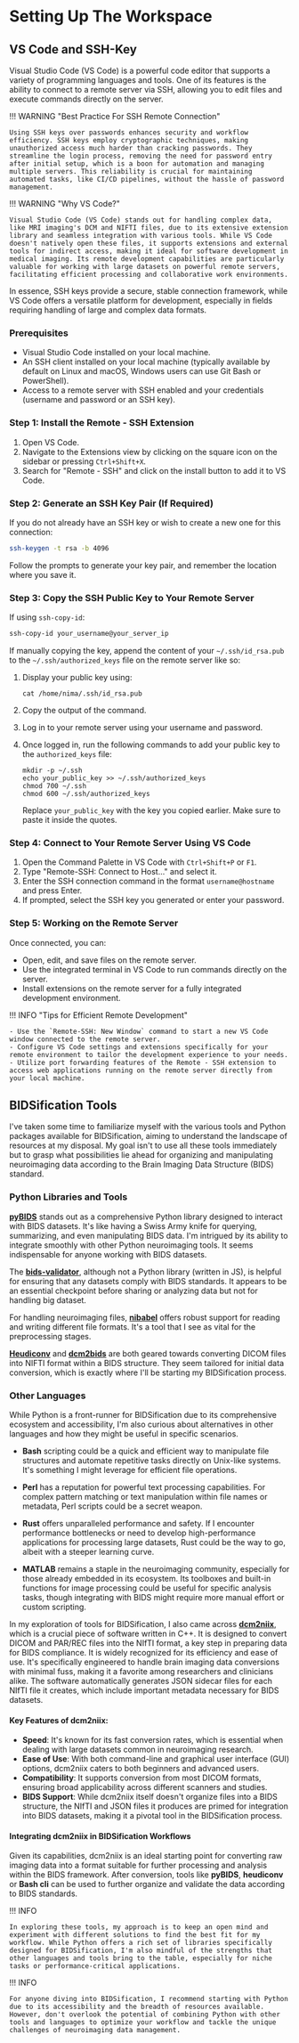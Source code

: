 # Setting Up The Workspace

## VS Code and SSH-Key

Visual Studio Code (VS Code) is a powerful code editor that supports a variety of programming languages and tools. One of its features is the ability to connect to a remote server via SSH, allowing you to edit files and execute commands directly on the server. 

!!! WARNING "Best Practice For SSH Remote Connection"

    Using SSH keys over passwords enhances security and workflow efficiency. SSH keys employ cryptographic techniques, making unauthorized access much harder than cracking passwords. They streamline the login process, removing the need for password entry after initial setup, which is a boon for automation and managing multiple servers. This reliability is crucial for maintaining automated tasks, like CI/CD pipelines, without the hassle of password management.

!!! WARNING "Why VS Code?"

    Visual Studio Code (VS Code) stands out for handling complex data, like MRI imaging's DCM and NIFTI files, due to its extensive extension library and seamless integration with various tools. While VS Code doesn't natively open these files, it supports extensions and external tools for indirect access, making it ideal for software development in medical imaging. Its remote development capabilities are particularly valuable for working with large datasets on powerful remote servers, facilitating efficient processing and collaborative work environments.



In essence, SSH keys provide a secure, stable connection framework, while VS Code offers a versatile platform for development, especially in fields requiring handling of large and complex data formats.

### Prerequisites

- Visual Studio Code installed on your local machine.
- An SSH client installed on your local machine (typically available by default on Linux and macOS, Windows users can use Git Bash or PowerShell).
- Access to a remote server with SSH enabled and your credentials (username and password or an SSH key).

### Step 1: Install the Remote - SSH Extension

1. Open VS Code.
2. Navigate to the Extensions view by clicking on the square icon on the sidebar or pressing `Ctrl+Shift+X`.
3. Search for "Remote - SSH" and click on the install button to add it to VS Code.

### Step 2: Generate an SSH Key Pair (If Required)

If you do not already have an SSH key or wish to create a new one for this connection:

```bash
ssh-keygen -t rsa -b 4096
```

Follow the prompts to generate your key pair, and remember the location where you save it.

### Step 3: Copy the SSH Public Key to Your Remote Server

If using `ssh-copy-id`:

```bash
ssh-copy-id your_username@your_server_ip
```

If manually copying the key, append the content of your `~/.ssh/id_rsa.pub` to the `~/.ssh/authorized_keys` file on the remote server like so:

1. Display your public key using:
   ```
   cat /home/nima/.ssh/id_rsa.pub
   ```
2. Copy the output of the command.

3. Log in to your remote server using your username and password.

4. Once logged in, run the following commands to add your public key to the `authorized_keys` file:
   ```
   mkdir -p ~/.ssh
   echo your_public_key >> ~/.ssh/authorized_keys
   chmod 700 ~/.ssh
   chmod 600 ~/.ssh/authorized_keys
   ```
   Replace `your_public_key` with the key you copied earlier. Make sure to paste it inside the quotes.


### Step 4: Connect to Your Remote Server Using VS Code

1. Open the Command Palette in VS Code with `Ctrl+Shift+P` or `F1`.
2. Type "Remote-SSH: Connect to Host..." and select it.
3. Enter the SSH connection command in the format `username@hostname` and press Enter.
4. If prompted, select the SSH key you generated or enter your password.

### Step 5: Working on the Remote Server

Once connected, you can:

- Open, edit, and save files on the remote server.
- Use the integrated terminal in VS Code to run commands directly on the server.
- Install extensions on the remote server for a fully integrated development environment.

!!! INFO "Tips for Efficient Remote Development"

    - Use the `Remote-SSH: New Window` command to start a new VS Code window connected to the remote server.
    - Configure VS Code settings and extensions specifically for your remote environment to tailor the development experience to your needs.
    - Utilize port forwarding features of the Remote - SSH extension to access web applications running on the remote server directly from your local machine.

## BIDSification Tools

I've taken some time to familiarize myself with the various tools and Python packages available for BIDSification, aiming to understand the landscape of resources at my disposal. My goal isn't to use all these tools immediately but to grasp what possibilities lie ahead for organizing and manipulating neuroimaging data according to the Brain Imaging Data Structure (BIDS) standard.

### Python Libraries and Tools

[**pyBIDS**](https://bids-standard.github.io/pybids/) stands out as a comprehensive Python library designed to interact with BIDS datasets. It's like having a Swiss Army knife for querying, summarizing, and even manipulating BIDS data. I'm intrigued by its ability to integrate smoothly with other Python neuroimaging tools. It seems indispensable for anyone working with BIDS datasets.

The [**bids-validator**](https://bids-standard.github.io/bids-validator/), although not a Python library (written in JS), is helpful for ensuring that any datasets comply with BIDS standards. It appears to be an essential checkpoint before sharing or analyzing data but not for handling big dataset.

For handling neuroimaging files, [**nibabel**](https://nipy.org/nibabel/) offers robust support for reading and writing different file formats. It's a tool that I see as vital for the preprocessing stages.

[**Heudiconv**](https://heudiconv.readthedocs.io/en/latest/) and [**dcm2bids**](https://unfmontreal.github.io/Dcm2Bids) are both geared towards converting DICOM files into NIFTI format within a BIDS structure. They seem tailored for initial data conversion, which is exactly where I'll be starting my BIDSification process.

### Other Languages

While Python is a front-runner for BIDSification due to its comprehensive ecosystem and accessibility, I'm also curious about alternatives in other languages and how they might be useful in specific scenarios.

- **Bash** scripting could be a quick and efficient way to manipulate file structures and automate repetitive tasks directly on Unix-like systems. It's something I might leverage for efficient file operations.

- **Perl** has a reputation for powerful text processing capabilities. For complex pattern matching or text manipulation within file names or metadata, Perl scripts could be a secret weapon.

- **Rust** offers unparalleled performance and safety. If I encounter performance bottlenecks or need to develop high-performance applications for processing large datasets, Rust could be the way to go, albeit with a steeper learning curve.

- **MATLAB** remains a staple in the neuroimaging community, especially for those already embedded in its ecosystem. Its toolboxes and built-in functions for image processing could be useful for specific analysis tasks, though integrating with BIDS might require more manual effort or custom scripting.

In my exploration of tools for BIDSification, I also came across [**dcm2niix**](https://github.com/neurolabusc/dcm2niix), which is a crucial piece of software written in C++. It is designed to convert DICOM and PAR/REC files into the NIfTI format, a key step in preparing data for BIDS compliance. It is widely recognized for its efficiency and ease of use. It's specifically engineered to handle brain imaging data conversions with minimal fuss, making it a favorite among researchers and clinicians alike. The software automatically generates JSON sidecar files for each NIfTI file it creates, which include important metadata necessary for BIDS datasets.

#### Key Features of dcm2niix:

- **Speed**: It's known for its fast conversion rates, which is essential when dealing with large datasets common in neuroimaging research.
- **Ease of Use**: With both command-line and graphical user interface (GUI) options, dcm2niix caters to both beginners and advanced users.
- **Compatibility**: It supports conversion from most DICOM formats, ensuring broad applicability across different scanners and studies.
- **BIDS Support**: While dcm2niix itself doesn't organize files into a BIDS structure, the NIfTI and JSON files it produces are primed for integration into BIDS datasets, making it a pivotal tool in the BIDSification process.

#### Integrating dcm2niix in BIDSification Workflows

Given its capabilities, dcm2niix is an ideal starting point for converting raw imaging data into a format suitable for further processing and analysis within the BIDS framework. After conversion, tools like **pyBIDS**, **heudiconv** or **Bash cli** can be used to further organize and validate the data according to BIDS standards.

!!! INFO

    In exploring these tools, my approach is to keep an open mind and experiment with different solutions to find the best fit for my workflow. While Python offers a rich set of libraries specifically designed for BIDSification, I'm also mindful of the strengths that other languages and tools bring to the table, especially for niche tasks or performance-critical applications.

!!! INFO

    For anyone diving into BIDSification, I recommend starting with Python due to its accessibility and the breadth of resources available. However, don't overlook the potential of combining Python with other tools and languages to optimize your workflow and tackle the unique challenges of neuroimaging data management.




